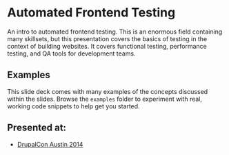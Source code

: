 # Automated Frontend Testing

An intro to automated frontend testing. This is an enormous field containing
many skillsets, but this presentation covers the basics of testing in the
context of building websites. It covers functional testing, performance testing,
and QA tools for development teams.

## Examples

This slide deck comes with many examples of the concepts discussed within the
slides. Browse the `examples` folder to experiment with real, working code
snippets to help get you started.

## Presented at:

* [DrupalCon Austin 2014](https://austin2014.drupal.org/session/automated-frontend-testing)
